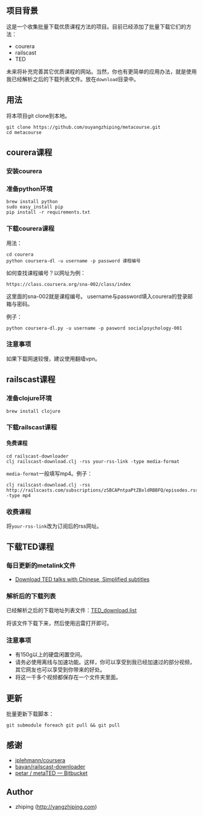 ## 项目背景

这是一个收集批量下载优质课程方法的项目。目前已经添加了批量下载它们的方法：

* courera
* railscast
* TED

未来将补充完善其它优质课程的网站。当然，你也有更简单的应用办法，就是使用我已经解析之后的下载列表文件。放在`download`目录中。

## 用法

将本项目git clone到本地。

	git clone https://github.com/ouyangzhiping/metacourse.git
	cd metacourse

## courera课程

### 安装courera

### 准备python环境

	brew install python
	sudo easy_install pip
	pip install -r requirements.txt

### 下载courera课程

用法：

	cd courera
	python coursera-dl -u username -p password 课程编号 
	
如何查找课程编号？以网址为例： 

	https://class.coursera.org/sna-002/class/index 

这里面的sna-002就是课程编号。 username与password填入courera的登录邮箱与密码。

例子：

	python coursera-dl.py -u username -p pasword socialpsychology-001

### 注意事项

如果下载网速较慢，建议使用翻墙vpn。

## railscast课程

### 准备clojure环境

	brew install clojure


### 下载railscast课程

#### 免费课程

    cd railscast-downloader
	clj railscast-download.clj -rss your-rss-link -type media-format	


`media-format`一般填写mp4。例子：

	clj railscast-download.clj -rss http://railscasts.com/subscriptions/zSBCAPntpaPtZBxldRBBFQ/episodes.rss -type mp4

### 收费课程

将`your-rss-link`改为订阅后的rss网址。

## 下载TED课程

### 每日更新的metalink文件

* [Download TED talks with Chinese, Simplified subtitles](http://metated.petarmaric.com/download.zh-cn.html)

### 解析后的下载列表

已经解析之后的下载地址列表文件：[TED_download.list](https://raw.github.com/ouyangzhiping/metacourse/master/download/TED_download.list)

将该文件下载下来，然后使用迅雷打开即可。

### 注意事项

* 有150g以上的硬盘闲置空间。
* 请务必使用离线与加速功能。这样，你可以享受到我已经加速过的部分视频，其它网友也可以享受到你带来的好处。
* 将这一千多个视频都保存在一个文件夹里面。

## 更新

批量更新下载脚本：

	git submodule foreach git pull && git pull

## 感谢

* [jplehmann/coursera](https://github.com/jplehmann/coursera)
* [bayan/railscast-downloader](https://github.com/bayan/railscast-downloader)
* [petar / metaTED — Bitbucket](https://bitbucket.org/petar/metated/)


## Author

* zhiping (<http://yangzhiping.com>)
